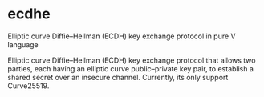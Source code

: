 # ecdhe
Elliptic curve Diffie–Hellman (ECDH) key exchange protocol in pure V language

Elliptic curve Diffie–Hellman (ECDH) key exchange protocol that allows two parties, each having an elliptic curve public–private key pair, to establish a shared secret over an insecure channel. Currently, its only support Curve25519.
